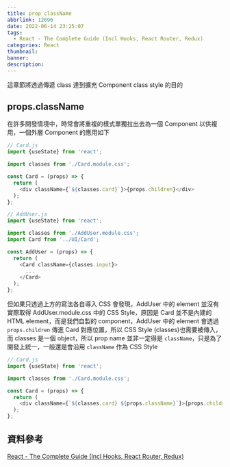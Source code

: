 ```yaml
---
title: prop className
abbrlink: 12696
date: 2022-06-14 23:25:07
tags:
  - React - The Complete Guide (Incl Hooks, React Router, Redux)
categories: React
thumbnail:
banner:
description:
---
```


這章節將透過傳遞 class 達到擴充 Component class style 的目的

<!-- more -->

## props.className

在許多開發情境中，時常會將重複的樣式單獨拉出去為一個 Component 以供複用，一個外層 Component 的應用如下

```js
// Card.js
import {useState} from 'react';

import classes from './Card.module.css';

const Card = (props) => {
  return (
    <div className={`${classes.card}`}>{props.children}</div>
  );
};

// AddUser.js
import {useState} from 'react';

import classes from './AddUser.module.css';
import Card from '../UI/Card';

const AddUser = (props) => {
  return (
    <Card className={classes.input}>
      ...
    </Card>
  );
};
```

但如果只透過上方的寫法各自導入 CSS 會發現，AddUser 中的 element 並沒有實際取得 AddUser.module.css 中的 CSS Style，原因是 Card 並不是內建的 HTML element，而是我們自製的 component，AddUser 中的 element 會透過 `props.children` 傳進 Card 對應位置，所以 CSS Style (classes)也需要被傳入，而 classes 是一個 object，所以 prop name 並非一定得是 `className`，只是為了開發上統一，一般還是會沿用 `className` 作為 CSS Style

```js
// Card.js
import {useState} from 'react';

import classes from './Card.module.css';

const Card = (props) => {
  return (
    <div className={`${classes.card} ${props.className}`}>{props.children}</div>
  );
};
```

## 資料參考

[React - The Complete Guide (Incl Hooks, React Router, Redux)](https://www.udemy.com/course/react-the-complete-guide-incl-redux/)
